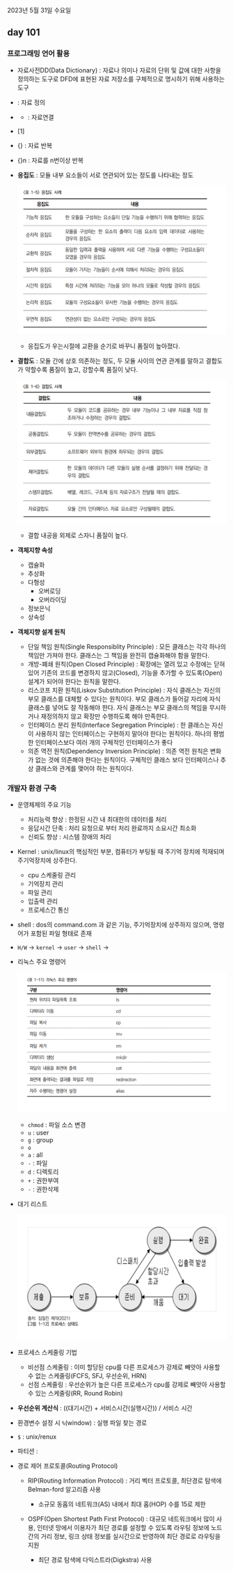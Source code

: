 2023년 5월 31일 수요일

## day 101

### 프로그래밍 언어 활용

- 자료사전DD(Data Dictionary) : 자료나 의미나 자료의 단위 및 값에 대한 사항을 정의하는 도구로 DFD에 표현된 자료 저장소를 구체적으로 명시하기 위해 사용하는 도구

- : 자료 정의
- - : 자료연결
- [1]
- {} : 자료 반복
- {}n : 자료를 n번이상 반복

- **응집도** : 모듈 내부 요소들이 서로 연관되어 있는 정도를 나타내는 정도

  ![](2023-05-31-11-43-20.png)

  - 응집도가 우는시절에 교환을 순기로 바꾸니 품질이 높아졌다.

- **결합도** : 모듈 간에 상호 의존하는 정도, 두 모듈 사이의 연관 관계를 말하고 결합도가 약할수록 품질이 높고, 강할수록 품질이 낮다.

  ![](2023-05-31-11-46-52.png)

  - 결합 내공을 외제로 스자니 품질이 높다.

- **객체지향 속성**

  - 캡슐화
  - 추상화
  - 다형성
    - 오버로딩
    - 오버라이딩
  - 정보은닉
  - 상속성

- **객체지향 설계 원칙**

  - 단일 책임 원칙(Single Responsiblity Principle) : 모든 클래스는 각각 하나의 책임만 가져야 한다. 클래스는 그 책임을 완전히 캡슐화해야 함을 말한다.
  - 개방-폐쇄 원칙(Open Closed Principle) : 확장에는 열려 있고 수정에는 닫혀 있어 기존의 코드를 변경하지 않고(Closed), 기능을 추가할 수 있도록(Open) 설계가 되어야 한다는 원칙을 말한다.
  - 리스코프 치환 원칙(Liskov Substitution Principle) : 자식 클래스는 자신의 부모 클래스를 대체할 수 있다는 원칙이다. 부모 클래스가 들어갈 자리에 자식 클래스를 넣어도 잘 작동해야 한다. 자식 클래스는 부모 클래스의 책임을 무시하거나 재정의하지 않고 확장만 수행하도록 해야 만족한다.
  - 인터페이스 분리 원칙(Interface Segregation Principle) : 한 클래스는 자신이 사용하지 않는 인터페이스는 구현하지 말아야 한다는 원칙이다. 하나의 평범한 인터페이스보다 여러 개의 구체적인 인터페이스가 좋다
  - 의존 역전 원칙(Dependency Inversion Principle) : 의존 역전 원칙은 변화가 없는 것에 의존해야 한다는 원칙이다. 구체적인 클래스 보다 인터페이스나 추상 클래스와 관계를 맺어야 하는 원칙이다.

### 개발자 환경 구축

- 운영체제의 주요 기능

  - 처리능력 향상 : 한정된 시간 내 최대한의 데이터를 처리
  - 응답시간 단축 : 처리 요청으로 부터 처리 완료까지 소요시간 최소화
  - 신뢰도 향상 : 시스템 장애의 처리

- Kernel : unix/linux의 핵심적인 부분, 컴퓨터가 부팅될 때 주기억 장치에 적재되며 주기억장치에 상주한다.

  - cpu 스케줄링 관리
  - 기억장치 관리
  - 파일 관리
  - 입출력 관리
  - 프로세스간 통신

- shell : dos의 command.com 과 같은 기능, 주기억장치에 상주하지 않으며, 명령어가 포함된 파일 형태로 존재
- `H/W` -> `kernel` -> `user` -> `shell` ->

- 리눅스 주요 명령어

  ![](2023-05-31-13-04-23.png)

  - `chmod` : 파일 소스 변경
  - `u` : user
  - `g` : group
  - `o`
  - `a` : all
  - `-` : 파일
  - `d` : 디렉토리
  - `+` : 권한부여
  - `-` : 권한삭제

- 대기 리스트

  ![](2023-05-31-13-06-02.png)

- 프로세스 스케줄링 기법

  - 비선점 스케줄링 : 이미 할당된 cpu를 다른 프로세스가 강제로 빼앗아 사용할 수 없는 스케줄링(FCFS, SFJ, 우선순위, HRN)
  - 선점 스케줄링 : 우선순위가 높은 다른 프로세스가 cpu를 강제로 빼앗아 사용할 수 있는 스케줄링(RR, Round Robin)

- **우선순위 계산식** : ((대기시간) + 서비스시간(실행시간)) / 서비스 시간

- 환경변수 설정 시 `%`(window) : 실행 파일 찾는 경로
- `$` : unix/renux

- 파티션 :

- 경로 제어 프로토콜(Routing Protocol)

  - RIP(Routing Information Protocol) : 거리 벡터 프로토콜, 최단경로 탐색에 Belman-ford 알고리즘 사용

    - 소규모 동홉의 네트워크(AS) 내에서 최대 홉(HOP) 수를 15로 제한

  - OSPF(Open Shortest Path First Protocol) : 대규모 네트워크에서 많이 사용, 인터넷 망에서 이용자가 최단 경로를 설정할 수 있도록 라우팅 정보에 노드 간의 거리 정보, 링크 상태 정보를 실시간으로 반영하여 최단 경로로 라우팅을 지원
    - 최단 경로 탐색에 다익스트라(Digkstra) 사용
